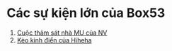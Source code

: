 # Các sự kiện lớn của Box53 

1. [Cuộc thảm sát nhà MU của NV](./index.md)
2. [Kèo kinh điển của Hiheha](./index.md)


